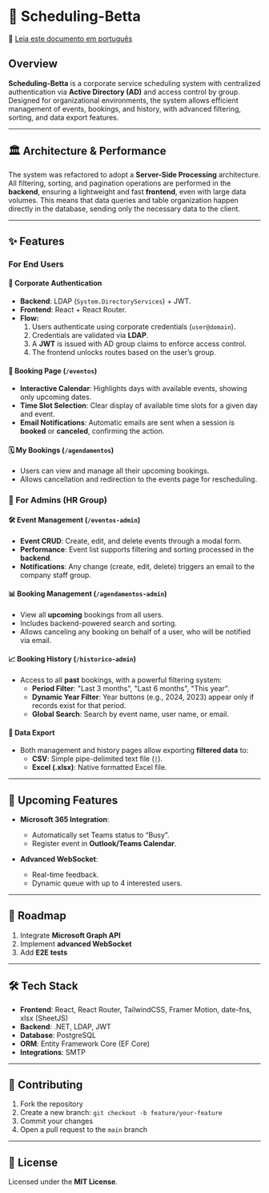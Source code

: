 # 📄 Scheduling-Betta

📘 [Leia este documento em português](./README.pt-BR.md)

## Overview

**Scheduling-Betta** is a corporate service scheduling system with centralized authentication via **Active Directory (AD)** and access control by group. Designed for organizational environments, the system allows efficient management of events, bookings, and history, with advanced filtering, sorting, and data export features.

---

## 🏛️ Architecture & Performance

The system was refactored to adopt a **Server-Side Processing** architecture. All filtering, sorting, and pagination operations are performed in the **backend**, ensuring a lightweight and fast **frontend**, even with large data volumes. This means that data queries and table organization happen directly in the database, sending only the necessary data to the client.

---

## ✨ Features

### For End Users

#### 🔐 Corporate Authentication
- **Backend**: LDAP (`System.DirectoryServices`) + JWT.
- **Frontend**: React + React Router.
- **Flow:**
  1. Users authenticate using corporate credentials (`user@domain`).
  2. Credentials are validated via **LDAP**.
  3. A **JWT** is issued with AD group claims to enforce access control.
  4. The frontend unlocks routes based on the user’s group.

#### 📅 Booking Page (`/eventos`)
- **Interactive Calendar**: Highlights days with available events, showing only upcoming dates.
- **Time Slot Selection**: Clear display of available time slots for a given day and event.
- **Email Notifications**: Automatic emails are sent when a session is **booked** or **canceled**, confirming the action.

#### 🗓️ My Bookings (`/agendamentos`)
- Users can view and manage all their upcoming bookings.
- Allows cancellation and redirection to the events page for rescheduling.

### 🚀 For Admins (HR Group)

#### 🛠️ Event Management (`/eventos-admin`)
- **Event CRUD**: Create, edit, and delete events through a modal form.
- **Performance**: Event list supports filtering and sorting processed in the **backend**.
- **Notifications**: Any change (create, edit, delete) triggers an email to the company staff group.

#### 📊 Booking Management (`/agendamentos-admin`)
- View all **upcoming** bookings from all users.
- Includes backend-powered search and sorting.
- Allows canceling any booking on behalf of a user, who will be notified via email.

#### 📈 Booking History (`/historico-admin`)
- Access to all **past** bookings, with a powerful filtering system:
  - **Period Filter**: "Last 3 months", "Last 6 months", "This year".
  - **Dynamic Year Filter**: Year buttons (e.g., 2024, 2023) appear only if records exist for that period.
  - **Global Search**: Search by event name, user name, or email.

#### 📁 Data Export
- Both management and history pages allow exporting **filtered data** to:
  - **CSV**: Simple pipe-delimited text file (`|`).
  - **Excel (.xlsx)**: Native formatted Excel file.

---

## 🧩 Upcoming Features

- **Microsoft 365 Integration**:
  - Automatically set Teams status to “Busy”.
  - Register event in **Outlook/Teams Calendar**.

- **Advanced WebSocket**:
  - Real-time feedback.
  - Dynamic queue with up to 4 interested users.

---

## 🚧 Roadmap

1. Integrate **Microsoft Graph API**
2. Implement **advanced WebSocket**
3. Add **E2E tests**

---

## 🛠️ Tech Stack

- **Frontend**: React, React Router, TailwindCSS, Framer Motion, date-fns, xlsx (SheetJS)
- **Backend**: .NET, LDAP, JWT
- **Database**: PostgreSQL
- **ORM**: Entity Framework Core (EF Core)
- **Integrations**: SMTP

---

## 🤝 Contributing

1. Fork the repository
2. Create a new branch: `git checkout -b feature/your-feature`
3. Commit your changes
4. Open a pull request to the `main` branch

---

## 📄 License

Licensed under the **MIT License**.
